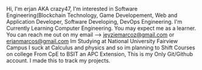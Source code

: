
Hi, I'm erjan AKA crazy47, I'm interested in Software Engineering(Blockchain Technology, Game Developement, Web and Application Developer, Software Developing, DevOps Engineering. I'm Currently Learning Computer Engineering. You may expect me as a learner.
You can reach me out on my email --> jeyziemarcoz@gmail.com or erjanmarcos@gmail.com
Im Studying at National University Fairview Campus
I suck at Calculus and physics and so im planning to Shift Courses on college From CpE to BSIT an APC Extension,
This is my Only Git/Github account.
I made this to track my projects.

